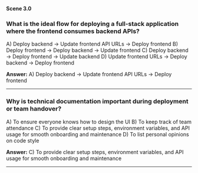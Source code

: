 **Scene 3.0**

### **What is the ideal flow for deploying a full-stack application where the frontend consumes backend APIs?**

A) Deploy backend → Update frontend API URLs → Deploy frontend
B) Deploy frontend → Deploy backend → Update frontend
C) Deploy backend → Deploy frontend → Update backend
D) Update frontend URLs → Deploy backend → Deploy frontend

**Answer:** A) Deploy backend → Update frontend API URLs → Deploy frontend

---

### **Why is technical documentation important during deployment or team handover?**

A) To ensure everyone knows how to design the UI
B) To keep track of team attendance
C) To provide clear setup steps, environment variables, and API usage for smooth onboarding and maintenance
D) To list personal opinions on code style

**Answer:** C) To provide clear setup steps, environment variables, and API usage for smooth onboarding and maintenance

---

